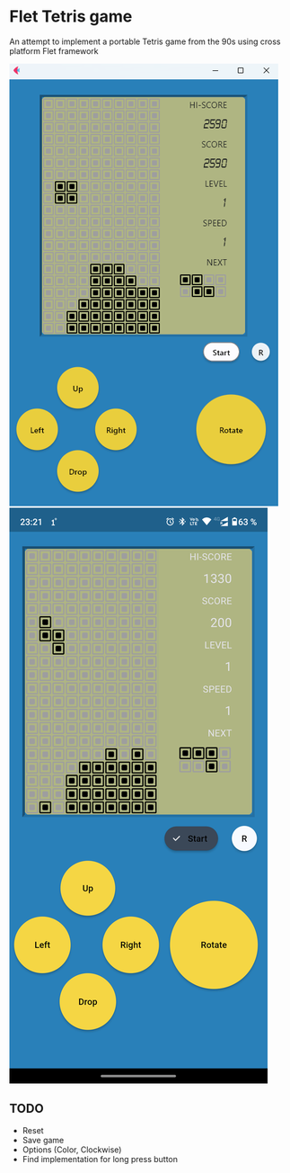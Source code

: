 # Flet Tetris game

An attempt to implement a portable Tetris game from the 90s using cross platform Flet framework

![alt text for screen readers](https://github.com/SergeiVasilyev/Flet_Tetris/blob/main/Doc/pics/Screen_06.png "Text to show on mouseover")
![alt text for screen readers](https://github.com/SergeiVasilyev/Flet_Tetris/blob/main/Doc/pics/Screen_mobile_01.png "Text to show on mouseover")


## TODO

- Reset
- Save game
- Options (Color, Clockwise)
- Find implementation for long press button

